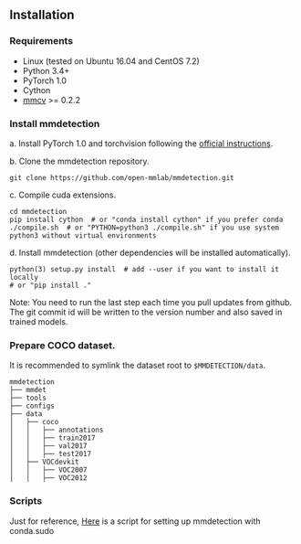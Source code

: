 ## Installation

### Requirements

- Linux (tested on Ubuntu 16.04 and CentOS 7.2)
- Python 3.4+
- PyTorch 1.0
- Cython
- [mmcv](https://github.com/open-mmlab/mmcv) >= 0.2.2

### Install mmdetection

a. Install PyTorch 1.0 and torchvision following the [official instructions](https://pytorch.org/).

b. Clone the mmdetection repository.

```shell
git clone https://github.com/open-mmlab/mmdetection.git
```

c. Compile cuda extensions.

```shell
cd mmdetection
pip install cython  # or "conda install cython" if you prefer conda
./compile.sh  # or "PYTHON=python3 ./compile.sh" if you use system python3 without virtual environments
```

d. Install mmdetection (other dependencies will be installed automatically).

```shell
python(3) setup.py install  # add --user if you want to install it locally
# or "pip install ."
```

Note: You need to run the last step each time you pull updates from github.
The git commit id will be written to the version number and also saved in trained models.

### Prepare COCO dataset.

It is recommended to symlink the dataset root to `$MMDETECTION/data`.

```
mmdetection
├── mmdet
├── tools
├── configs
├── data
│   ├── coco
│   │   ├── annotations
│   │   ├── train2017
│   │   ├── val2017
│   │   ├── test2017
│   ├── VOCdevkit
│   │   ├── VOC2007
│   │   ├── VOC2012

```

### Scripts
Just for reference, [Here](https://gist.github.com/hellock/bf23cd7348c727d69d48682cb6909047) is
a script for setting up mmdetection with conda.sudo 